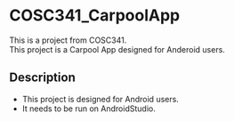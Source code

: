 # COSC341_CarpoolApp
This is a project from COSC341.  
This project is a Carpool App designed for Anderoid users. 

## Description
- This project is designed for Android users. 
- It needs to be run on AndroidStudio. 